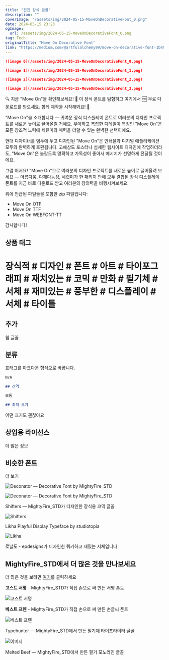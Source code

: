 ```yaml
---
title: "전진 장식 글꼴"
description: ""
coverImage: "/assets/img/2024-05-15-MoveOnDecorativeFont_0.png"
date: 2024-05-15 23:23
ogImage: 
  url: /assets/img/2024-05-15-MoveOnDecorativeFont_0.png
tag: Tech
originalTitle: "Move On Decorative Font"
link: "https://medium.com/@artfulalchemy99/move-on-decorative-font-1b490c854819"
---
```



```markdown
![image 0](/assets/img/2024-05-15-MoveOnDecorativeFont_0.png)

![image 1](/assets/img/2024-05-15-MoveOnDecorativeFont_1.png)

![image 2](/assets/img/2024-05-15-MoveOnDecorativeFont_2.png)

![image 3](/assets/img/2024-05-15-MoveOnDecorativeFont_3.png)
```



🔍 지금 "Move On"을 확인해보세요! 📁 이 장식 폰트를 탐험하고 여기에서 🆓 무료 다운로드를 받으세요. 함께 제작을 시작해봐요! 🚀

"Move On"을 소개합니다 — 귀여운 장식 디스플레이 폰트로 여러분의 디자인 프로젝트를 새로운 높이로 끌어올릴 거예요. 우아하고 복잡한 디테일이 특징인 "Move On"은 모든 창조적 노력에 세련미와 매력을 더할 수 있는 완벽한 선택이에요.

현대 디자이너를 염두에 두고 디자인된 "Move On"은 인쇄물과 디지털 애플리케이션 모두와 완벽하게 호환됩니다. 고해상도 포스터나 섬세한 웹사이트 디자인에 작업하더라도, "Move On"은 놀랍도록 명확하고 가독성이 좋아서 메시지가 선명하게 전달될 것이에요.

그럼 어서요! "Move On"으로 여러분의 디자인 프로젝트를 새로운 높이로 끌어올려 보세요 — 아름다움, 다재다능성, 세련미가 한 패키지 안에 모두 결합된 장식 디스플레이 폰트를 지금 바로 다운로드 받고 여러분의 창의력을 비행시켜보세요.



위에 언급된 파일들을 포함한 zip 파일입니다:

- Move On OTF
- Move On TTF
- Move On WEBFONT-TT

감사합니다!

## 상품 태그



# 장식적 # 디자인 # 폰트 # 아트 # 타이포그래피 # 재치있는 # 코믹 # 만화 # 필기체 # 서체 # 재미있는 # 풍부한 # 디스플레이 # 서체 # 타이틀

## 추가

웹 글꼴

## 분류



표태그를 마크다운 형식으로 바꿉니다.

```markdown
N/A

## 간격

보통

## 최적 크기
```



어떤 크기도 괜찮아요

## 상업용 라이선스

더 많은 정보

## 비슷한 폰트



더 보기

![Deconator — Decorative Font by MightyFire_STD](/assets/img/2024-05-15-MoveOnDecorativeFont_4.png)

![Deconator — Decorative Font by MightyFire_STD](/assets/img/2024-05-15-MoveOnDecorativeFont_5.png)



Shifters — MightyFire_STD가 디자인한 장식용 코믹 글꼴

![Shifters](/assets/img/2024-05-15-MoveOnDecorativeFont_6.png)

Likha Playful Display Typeface by studiotopia

![Likha](/assets/img/2024-05-15-MoveOnDecorativeFont_7.png)



로날도 - epdesigns가 디자인한 쿼키하고 재밌는 서체입니다

## MightyFire_STD에서 더 많은 것을 만나보세요

더 많은 것을 보려면 [여기](/assets/img/2024-05-15-MoveOnDecorativeFont_8.png)를 클릭하세요



**고스트 서명** - MightyFire_STD가 직접 손으로 써 만든 서명 폰트

![고스트 서명](/assets/img/2024-05-15-MoveOnDecorativeFont_9.png)

**베스트 프렌** - MightyFire_STD가 직접 손으로 써 만든 손글씨 폰트

![베스트 프렌](/assets/img/2024-05-15-MoveOnDecorativeFont_10.png)



Typehunter — MightyFire_STD에서 만든 필기체 타이포라이터 글꼴

![이미지](/assets/img/2024-05-15-MoveOnDecorativeFont_11.png)

Melted Beef — MightyFire_STD에서 만든 필기 모노라인 글꼴